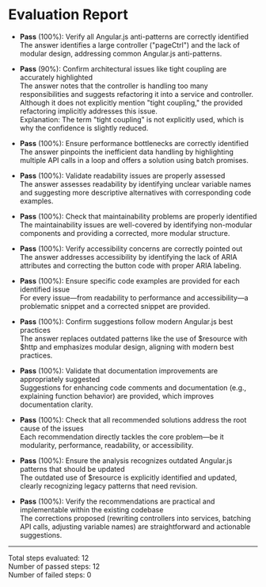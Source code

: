 # Evaluation Report

- **Pass** (100%): Verify all Angular.js anti-patterns are correctly identified  
  The answer identifies a large controller ("pageCtrl") and the lack of modular design, addressing common Angular.js anti-patterns.

- **Pass** (90%): Confirm architectural issues like tight coupling are accurately highlighted  
  The answer notes that the controller is handling too many responsibilities and suggests refactoring it into a service and controller. Although it does not explicitly mention "tight coupling," the provided refactoring implicitly addresses this issue.  
  Explanation: The term "tight coupling" is not explicitly used, which is why the confidence is slightly reduced.

- **Pass** (100%): Ensure performance bottlenecks are correctly identified  
  The answer pinpoints the inefficient data handling by highlighting multiple API calls in a loop and offers a solution using batch promises.

- **Pass** (100%): Validate readability issues are properly assessed  
  The answer assesses readability by identifying unclear variable names and suggesting more descriptive alternatives with corresponding code examples.

- **Pass** (100%): Check that maintainability problems are properly identified  
  The maintainability issues are well-covered by identifying non-modular components and providing a corrected, more modular structure.

- **Pass** (100%): Verify accessibility concerns are correctly pointed out  
  The answer addresses accessibility by identifying the lack of ARIA attributes and correcting the button code with proper ARIA labeling.

- **Pass** (100%): Ensure specific code examples are provided for each identified issue  
  For every issue—from readability to performance and accessibility—a problematic snippet and a corrected snippet are provided.

- **Pass** (100%): Confirm suggestions follow modern Angular.js best practices  
  The answer replaces outdated patterns like the use of $resource with $http and emphasizes modular design, aligning with modern best practices.

- **Pass** (100%): Validate that documentation improvements are appropriately suggested  
  Suggestions for enhancing code comments and documentation (e.g., explaining function behavior) are provided, which improves documentation clarity.

- **Pass** (100%): Check that all recommended solutions address the root cause of the issues  
  Each recommendation directly tackles the core problem—be it modularity, performance, readability, or accessibility.

- **Pass** (100%): Ensure the analysis recognizes outdated Angular.js patterns that should be updated  
  The outdated use of $resource is explicitly identified and updated, clearly recognizing legacy patterns that need revision.

- **Pass** (100%): Verify the recommendations are practical and implementable within the existing codebase  
  The corrections proposed (rewriting controllers into services, batching API calls, adjusting variable names) are straightforward and actionable suggestions.

---

Total steps evaluated: 12  
Number of passed steps: 12  
Number of failed steps: 0